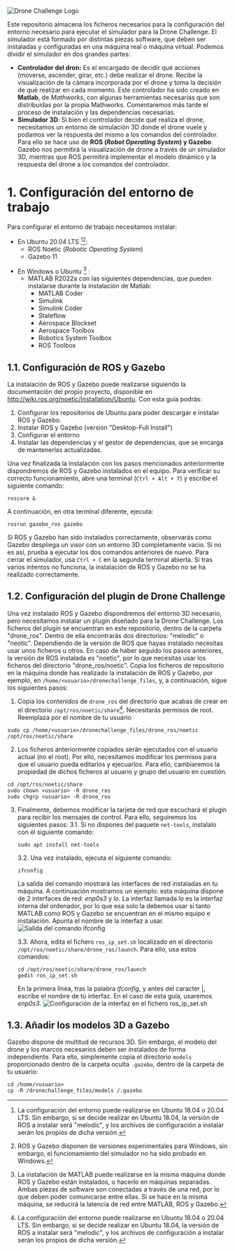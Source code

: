 ![Drone Challenge Logo](https://blog.uclm.es/esiidronechallenge/files/2017/03/cropped-dc.logo_.png)

Este repositorio almacena los ficheros necesarios para la configuración del entorno necesario para ejecutar el simulador para la Drone Challenge. El simulador está formado por distintas piezas software, que deben ser instaladas y configuradas en una máquina real o máquina virtual. Podemos dividir el simulador en dos grandes partes:

- **Controlador del dron:** Es el encargado de decidir qué acciones (moverse, ascender, girar, etc.) debe realizar el drone. Recibe la visualización de la cámara incorporada por el drone y toma la decisión de qué realizar en cada momento. Este controlador ha sido creado en **Matlab**, de _Mathworks_, con algunas herramientas necesarias que son distribuidas por la propia Mathworks. Comentaremos más tarde el proceso de instalación y las dependencias necesarias.
- **Simulador 3D**: Si bien el controlador decide qué realiza el drone, necesitamos un entorno de simulación 3D donde el drone vuele y podamos ver la respuesta del mismo a los comandos del controlador. Para ello se hace uso de **ROS (_Robot Operating System_) y Gazebo**. Gazebo nos permitirá la visualización de drone a través de un simulador 3D, mientras que ROS permitirá implementar el modelo dinámico y la respuesta del drone a los comandos del controlador.



# 1. Configuración del entorno de trabajo

Para configurar el entorno de trabajo necesitamos instalar:

- En Ubuntu 20.04 LTS [^ 1][^2]:
  - ROS Noetic (_Robotic Operating System_)
  - Gazebo 11

[^1]: La configuración del entorno puede realizarse en Ubuntu 18.04 o 20.04 LTS. Sin embargo, si se decide realizar en Ubuntu 18.04, la versión de ROS a instalar será "melodic", y los archivos de configuración a instalar serán los propios de dicha versión.
[^2]: ROS y Gazebo disponen de versiones experimentales para Windows, sin embargo, el funcionamiento del simulador no ha sido probado en Windows.

- En Windows o Ubuntu [^3] :
  - MATLAB R2022a con las siguientes dependencias, que pueden instalarse durante la instalación de Matlab:
    - MATLAB Coder
    - Simulink
    - Simulink Coder
    - Stateflow
    - Aerospace Blockset
    - Aerospace Toolbox
    - Robotics System Toolbox
    - ROS Toolbox

[^3]: La instalación de MATLAB puede realizarse en la misma máquina donde ROS y Gazebo están instalados, o hacerlo en máquinas separadas. Ambas piezas de software son conectadas a través de una red, por lo que deben poder comunicarse entre ellas. Si se hace en la misma máquina, se reducirá la latencia de red entre MATLAB, ROS y Gazebo.  

## 1.1. Configuración de ROS y Gazebo
La instalación de ROS y Gazebo puede realizarse siguiendo la documentación del propio proyecto, disponible en http://wiki.ros.org/noetic/Installation/Ubuntu. Con esta guía podrás:
1. Configurar los repositorios de Ubuntu para poder descargar e instalar ROS y Gazebo.
2. Instalar ROS y Gazebo (versión "Desktop-Full Install")
3. Configurar el entorno 
4. Instalar las dependencias y el gestor de dependencias, que se encarga de mantenerlas actualizadas.

Una vez finalizada la instalación con los pasos mencionados anteriormente dispondremos de ROS y Gazebo instalados en el equipo. Para verificar su correcto funcionamiento, abre una terminal (`Ctrl + Alt + T`) y escribe el siguiente comando:
```
roscore &
```
A continuación, en otra terminal diferente, ejecuta:
```
rosrun gazebo_ros gazebo
```
Si ROS y Gazebo han sido instalados correctamente, observarás como Gazebo despliega un visor con un entorno 3D completamente vacio. Si no es así, prueba a ejecutar los dos comandos anteriores de nuevo. Para cerrar el simulador, usa `Ctrl + C` en la segunda terminal abierta. Si tras varios intentos no funciona, la instalación de ROS y Gazebo no se ha realizado correctamente.

## 1.2. Configuración del plugin de Drone Challenge
Una vez instalado ROS y Gazebo dispondremos del entorno 3D necesario, pero necesitamos instalar un plugin diseñado para la Drone Challenge. Los ficheros del plugin se encuentran en este repositorio, dentro de la carpeta "drone_ros". Dentro de ella encontrarás dos directorios: "melodic" o "neotic". Dependiendo de la versión de ROS que hayas instalado necesitas usar unos ficheros u otros. En caso de haber seguido los pasos anteriores, la versión de ROS instalada es "noetic", por lo que necesitas usar los ficheros del directorio "drone_ros/noetic".
Copia los ficheros de repositorio en la máquina donde has realizado la instalación de ROS y Gazebo, por ejemplo, en `/home/<usuario>/dronechallenge_files`, y, a continuación, sigue los siguientes pasos:

1. Copia los contenidos de `drone_ros` del directorio que acabas de crear en el directorio `/opt/ros/noetic/share`[^1]. Necesitarás permisos de root. Reemplaza _<usuario>_ por el nombre de tu usuario
```shell
sudo cp /home/<usuario>/dronechallenge_files/drone_ros/noetic /opt/ros/noetic/share
```
2.	Los ficheros anteriormente copiados serán ejecutados con el usuario actual (no el root). Por ello, necesitamos modificar los permisos para que el usuario pueda editarlos y ejecuarlos. Para ello, cambiaremos la propiedad de dichos ficheros al usuario y grupo del usuario en cuestión.
```shell
cd /opt/ros/noetic/share
sudo chown <usuario> -R drone_ros
sudo chgrp <usuario> -R drone_ros
```
3. Finalmente, debemos modificar la tarjeta de red que escuchará el plugin para recibir los mensajes de control. Para ello, seguiremos los siguientes pasos:
   3.1.	Si no dispones del paquete `net-tools`, instalalo con el siguiente comando:
   ```shell
   sudo apt install net-tools
   ```
   3.2.	Una vez instalado, ejecuta el siguiente comando:
   ```shell
   ifconfig
   ```
   La salida del comando mostrará las interfaces de red instaladas en tu máquina. A 	continuación mostramos un ejemplo: esta máquina dispone de 2 interfaces de red: _enp0s3_ y _lo_. La interfaz llamada _lo_ es la interfaz interna del ordenador, por lo que esa solo la debemos usar si tanto MATLAB como ROS y Gazebo se encuentran en el mismo equipo e instalación. Apunta el nombre de la interfaz a usar.
   ![Salida del comando ifconfig](https://i.imgur.com/A97i0zu.png)
   
   3.3.	Ahora, edita el fichero `ros_ip_set.sh` localizado en el directorio `/opt/ros/noetic/share/drone_ros/launch`. Para ello, usa estos comandos:
   ```shell
   cd /opt/ros/noetic/share/drone_ros/launch
   gedit ros_ip_set.sh
   ```
   En la primera línea, tras la palabra _ifconfig_, y antes del caracter |, escribe el nombre de tú interfaz. En el caso de esta guía, usaremos _enp0s3_. 
   ![Configuración de la interfaz en el fichero ros_ip_set.sh](https://i.imgur.com/D8lMIg0_d.webp?maxwidth=760&fidelity=grand)

## 1.3. Añadir los modelos 3D a Gazebo
Gazebo dispone de multitud de recursos 3D. Sin embargo, el modelo del drone y los marcos necesarios deben ser instalados de forma independiente. Para ello, simplemente copia el directorio `models` proporcionado dentro de la carpeta oculta `.gazebo`, dentro de la carpeta de tu usuario:
```shell
cd /home/<usuario> 
cp -R /dronechallenge_files/models /.gazebo
```

